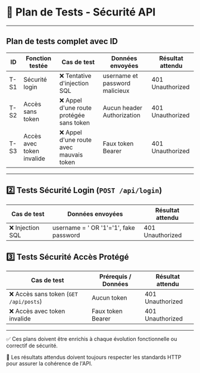 # 📄 Plan de Tests - Sécurité API

---

## Plan de tests complet avec ID

| ID   | Fonction testée           | Cas de test                              | Données envoyées               | Résultat attendu |
| ---- | ------------------------- | ---------------------------------------- | ------------------------------ | ---------------- |
| T-S1 | Sécurité login            | ❌ Tentative d'injection SQL             | username et password malicieux | 401 Unauthorized |
| T-S2 | Accès sans token          | ❌ Appel d'une route protégée sans token | Aucun header Authorization     | 401 Unauthorized |
| T-S3 | Accès avec token invalide | ❌ Appel d'une route avec mauvais token  | Faux token Bearer              | 401 Unauthorized |

---

## 2️⃣ Tests Sécurité Login (`POST /api/login`)

| Cas de test      | Données envoyées                       | Résultat attendu |
| ---------------- | -------------------------------------- | ---------------- |
| ❌ Injection SQL | username = ' OR '1'='1', fake password | 401 Unauthorized |

## 3️⃣ Tests Sécurité Accès Protégé

| Cas de test                            | Prérequis / Données | Résultat attendu |
| -------------------------------------- | ------------------- | ---------------- |
| ❌ Accès sans token (`GET /api/posts`) | Aucun token         | 401 Unauthorized |
| ❌ Accès avec token invalide           | Faux token Bearer   | 401 Unauthorized |

---

✅ Ces plans doivent être enrichis à chaque évolution fonctionnelle ou correctif de sécurité.

📌 Les résultats attendus doivent toujours respecter les standards HTTP pour assurer la cohérence de l'API.
